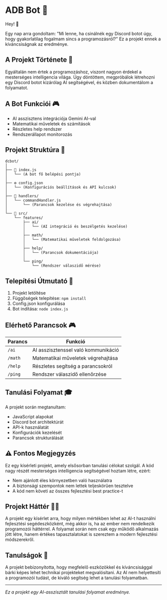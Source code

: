 # ADB Bot 🤖

Hey! 👋 

Egy nap arra gondoltam: "Mi lenne, ha csinálnék egy Discord botot úgy, hogy gyakorlatilag fogalmam sincs a programozásról?" Ez a projekt ennek a kíváncsiságnak az eredménye.

## A Projekt Története 🤔

Egyáltalán nem értek a programozáshoz, viszont nagyon érdekel a mesterséges intelligencia világa. Úgy döntöttem, megpróbálok létrehozni egy Discord botot kizárólag AI segítségével, és közben dokumentálom a folyamatot.

## A Bot Funkciói 🎮

- AI asszisztens integrációja Gemini AI-val
- Matematikai műveletek és számítások
- Részletes help rendszer
- Rendszerállapot monitorozás

## Projekt Struktúra 📁

```
dcbot/
│
├── 🎯 index.js
│   └── (A bot fő belépési pontja)
│
├── ⚙️ config.json
│   └── (Konfigurációs beállítások és API kulcsok)
│
├── 📁 handlers/
│   └── commandHandler.js
│       └── (Parancsok kezelése és végrehajtása)
│
└── 📁 src/
    └── features/
        ├── ai/
        │   └── (AI integráció és beszélgetés kezelése)
        │
        ├── math/
        │   └── (Matematikai műveletek feldolgozása)
        │
        ├── help/
        │   └── (Parancsok dokumentációja)
        │
        └── ping/
            └── (Rendszer válaszidő mérése)
```

## Telepítési Útmutató 🎯

1. Projekt letöltése
2. Függőségek telepítése: `npm install`
3. Config.json konfigurálása
4. Bot indítása: `node index.js`

## Elérhető Parancsok 🎮

| Parancs | Funkció |
|---------|----------|
| `/ai`   | AI asszisztenssel való kommunikáció |
| `/math` | Matematikai műveletek végrehajtása |
| `/help` | Részletes segítség a parancsokról |
| `/ping` | Rendszer válaszidő ellenőrzése |

## Tanulási Folyamat 🎓

A projekt során megtanultam:
- JavaScript alapokat
- Discord bot architektúrát
- API-k használatát
- Konfigurációk kezelését
- Parancsok strukturálását

## ⚠️ Fontos Megjegyzés 

Ez egy kísérleti projekt, amely elsősorban tanulási célokat szolgál. A kód nagy részét mesterséges intelligencia segítségével hoztam létre, ezért:
- Nem ajánlott éles környezetben való használatra
- A biztonsági szempontok nem lettek teljeskörűen tesztelve
- A kód nem követi az összes fejlesztési best practice-t

## Projekt Háttér 🙋‍♂️

A projekt egy kísérlet arra, hogy milyen mértékben lehet az AI-t használni fejlesztési segédeszközként, még akkor is, ha az ember nem rendelkezik programozói háttérrel. A folyamat során nem csak egy működő alkalmazás jött létre, hanem értékes tapasztalatokat is szereztem a modern fejlesztési módszerekről.

## Tanulságok 🌟

A projekt bebizonyította, hogy megfelelő eszközökkel és kíváncsisággal bárki képes lehet technikai projekteket megvalósítani. Az AI nem helyettesíti a programozói tudást, de kiváló segítség lehet a tanulási folyamatban.

---

*Ez a projekt egy AI-asszisztált tanulási folyamat eredménye.*
